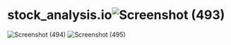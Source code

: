 # stock_analysis.io![Screenshot (493)](https://user-images.githubusercontent.com/110964730/205590571-ec9fee4a-49c7-4152-969a-3aa3d9172ca8.png)
![Screenshot (494)](https://user-images.githubusercontent.com/110964730/205590597-3861ecbd-3d31-474a-b84e-73c99eba808d.png)
![Screenshot (495)](https://user-images.githubusercontent.com/110964730/205590634-d2c19d41-4915-402a-b18e-951cb9956f70.png)
